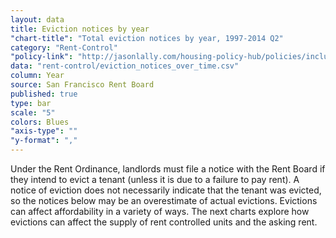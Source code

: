 ```yaml
---
layout: data
title: Eviction notices by year
"chart-title": "Total eviction notices by year, 1997-2014 Q2"
category: "Rent-Control"
"policy-link": "http://jasonlally.com/housing-policy-hub/policies/inclusionary-housing/"
data: "rent-control/eviction_notices_over_time.csv"
column: Year
source: San Francisco Rent Board
published: true
type: bar
scale: "5"
colors: Blues
"axis-type": ""
"y-format": ","
---
```


Under the Rent Ordinance, landlords must file a notice with the Rent Board if they intend to evict a tenant (unless it is due to a failure to pay rent). A notice of eviction does not necessarily indicate that the tenant was evicted, so the notices below may be an overestimate of actual evictions. Evictions can affect affordability in a variety of ways. The next charts explore how evictions can affect the supply of rent controlled units and the asking rent.